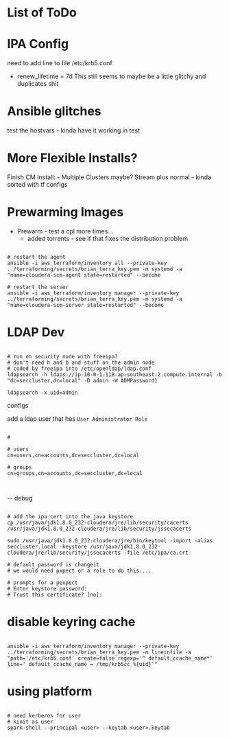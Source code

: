 # List of ToDo

# IPA Config

need to add line to file /etc/krb5.conf
- renew_lifetime = 7d
This still seems to maybe be a little glitchy and duplicates shit

# Ansible glitches
test the hostvars - kinda have it working in test

# More Flexible Installs?
Finish CM Install:
    - Multiple Clusters maybe? Stream plus normal
    - kinda sorted with tf configs

# Prewarming Images
- Prewarm - test a cpl more times...
  - added torrents - see if that fixes the distribution problem

```{bash}

# restart the agent
ansible -i aws_terraform/inventory all --private-key ../terraforming/secrets/brian_terra_key.pem -m systemd -a "name=cloudera-scm-agent state=restarted" --become

# restart the server
ansible -i aws_terraform/inventory manager --private-key ../terraforming/secrets/brian_terra_key.pem -m systemd -a "name=cloudera-scm-server state=restarted" --become

```

# LDAP Dev

```{bash}

# run on security node with freeipa?
# don't need h and b and stuff on the admin node
# coded by freeipa into /etc/openldap/ldap.conf
ldapsearch -h ldaps://ip-10-0-1-118.ap-southeast-2.compute.internal -b "dc=seccluster,dc=local" -D admin -W ADMPassword1

ldapsearch -x uid=admin

```

configs

add a ldap user that has `User Administrator Role`

```{bash}

# 

# users
cn=users,cn=accounts,dc=seccluster,dc=local

# groups
cn=groups,cn=accounts,dc=seccluster,dc=local



```

-- debug

```{bash}

# add the ipa cert into the java keystore
cp /usr/java/jdk1.8.0_232-cloudera/jre/lib/security/cacerts /usr/java/jdk1.8.0_232-cloudera/jre/lib/security/jssecacerts

sudo /usr/java/jdk1.8.0_232-cloudera/jre/bin/keytool -import -alias seccluster.local -keystore /usr/java/jdk1.8.0_232-cloudera/jre/lib/security/jssecacerts -file /etc/ipa/ca.crt

# default password is changeit
# we would need pxpect or a role to do this.... 

# prompts for a pexpect
# Enter keystore password:
# Trust this certificate? [no]:

```

# disable keyring cache

```{bash}

ansible -i aws_terraform/inventory manager --private-key ../terraforming/secrets/brian_terra_key.pem -m lineinfile -a "path='/etc/krb5.conf' create=false regexp='^ default_ccache_name*' line=' default_ccache_name = /tmp/krb5cc_%{uid}'"

```

# using platform

```{bash}

# need kerberos for user
# kinit as user
spark-shell --principal <user> --keytab <user>.keytab

```